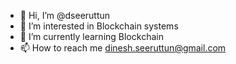 - 👋 Hi, I’m @dseeruttun
- 👀 I’m interested in Blockchain systems
- 🌱 I’m currently learning Blockchain
- 📫 How to reach me dinesh.seeruttun@gmail.com

<!---
dseeruttun/dseeruttun is a ✨ special ✨ repository because its `README.md` (this file) appears on your GitHub profile.
You can click the Preview link to take a look at your changes.
--->

